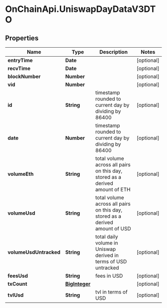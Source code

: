 # OnChainApi.UniswapDayDataV3DTO

## Properties

Name | Type | Description | Notes
------------ | ------------- | ------------- | -------------
**entryTime** | **Date** |  | [optional] 
**recvTime** | **Date** |  | [optional] 
**blockNumber** | **Number** |  | [optional] 
**vid** | **Number** |  | [optional] 
**id** | **String** | timestamp rounded to current day by dividing by 86400 | [optional] 
**date** | **Number** | timestamp rounded to current day by dividing by 86400 | [optional] 
**volumeEth** | **String** | total volume across all pairs on this day, stored as a derived amount of ETH | [optional] 
**volumeUsd** | **String** | total volume across all pairs on this day, stored as a derived amount of USD | [optional] 
**volumeUsdUntracked** | **String** | total daily volume in Uniswap derived in terms of USD untracked | [optional] 
**feesUsd** | **String** | fees in USD | [optional] 
**txCount** | [**BigInteger**](BigInteger.md) |  | [optional] 
**tvlUsd** | **String** | tvl in terms of USD | [optional] 


